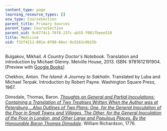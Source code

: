 ```yaml
---
content_type: page
learning_resource_types: []
ocw_type: CourseSection
parent_title: Primary Sources
parent_type: CourseSection
parent_uid: 9c6774c1-76f8-237c-ab55-f001fbeee510
title: Medicine
uid: f32f4211-801e-8f80-66ec-9c6161c0b15b
---
```


Bulgakov, Mikhail. _A Country Doctor's Notebook_. Translation and introduction by Michael Glenny. Melville House, 2013. ISBN: 9781612191904. \[Preview with [Google Books](https://www.google.com/books/edition/A_Country_Doctor_s_Notebook/Y_RvDwAAQBAJ?hl=en&gbpv=1)\] 

Chekhov, Anton. _The Island: A Journey to Sakhalin_. Translated by Luba and Michael Terpak. Introduction by Robert Payne. Washington Square Press, 1967. 

Dimsdale, Thomas, Baron. _[Thoughts on General and Partial Inoculations: Containing a Translation of Two Treatises Written When the Author was at Petersburg,...Also Outlines of Two Plans: One, for the General Inoculation of the Poor in Small Towns and Villages. The Other, for the General Inoculation of the Poor in London, and Other Large and Populous Places. By the Honourable Baron Thomas Dimsdale](https://www.google.com/books/edition/Thoughts_on_General_and_Partial_Inoculat/3YoUAAAAQAAJ?hl=en&gbpv=1)._ William Richardson, 1776.